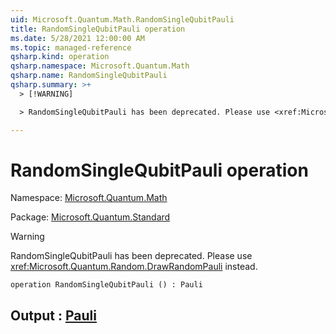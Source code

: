 ```yaml
---
uid: Microsoft.Quantum.Math.RandomSingleQubitPauli
title: RandomSingleQubitPauli operation
ms.date: 5/28/2021 12:00:00 AM
ms.topic: managed-reference
qsharp.kind: operation
qsharp.namespace: Microsoft.Quantum.Math
qsharp.name: RandomSingleQubitPauli
qsharp.summary: >+
  > [!WARNING]

  > RandomSingleQubitPauli has been deprecated. Please use <xref:Microsoft.Quantum.Random.DrawRandomPauli> instead.

---
```


# RandomSingleQubitPauli operation

Namespace: [Microsoft.Quantum.Math](xref:Microsoft.Quantum.Math)

Package: [Microsoft.Quantum.Standard](https://nuget.org/packages/Microsoft.Quantum.Standard)


> [!WARNING]
> RandomSingleQubitPauli has been deprecated. Please use <xref:Microsoft.Quantum.Random.DrawRandomPauli> instead.



```qsharp
operation RandomSingleQubitPauli () : Pauli
```


## Output : [Pauli](xref:microsoft.quantum.qsharp.valueliterals#pauli-literals)

